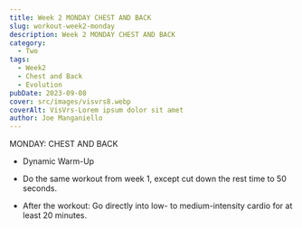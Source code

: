 ```yaml
---
title: Week 2 MONDAY CHEST AND BACK
slug: workout-week2-monday
description: Week 2 MONDAY CHEST AND BACK
category:
  - Two 
tags:
  - Week2
  - Chest and Back
  - Evolution
pubDate: 2023-09-08  
cover: src/images/visvrs8.webp
coverAlt: VisVrs-Lorem ipsum dolor sit amet
author: Joe Manganiello
---
```


MONDAY: CHEST AND BACK

- Dynamic Warm-Up

- Do the same workout from week 1, except cut down the rest time to 50 seconds.

- After the workout: Go directly into low- to medium-intensity cardio for at least 20 minutes.